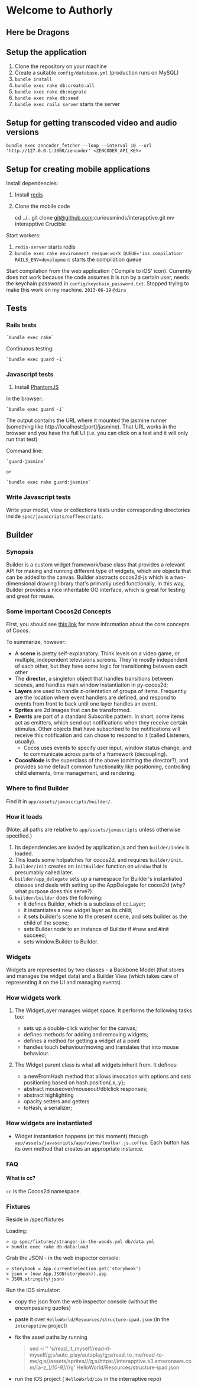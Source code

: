 # Welcome to Authorly

## Here be Dragons

## Setup the application

1. Clone the repository on your machine
1. Create a suitable `config/database.yml` (production runs on MySQL)
1. `bundle install`
1. `bundle exec rake db:create:all`
1. `bundle exec rake db:migrate`
1. `bundle exec rake db:seed`
1. `bundle exec rails server` starts the server


## Setup for getting transcoded video and audio versions

  `bundle exec zencoder_fetcher --loop --interval 10 --url 'http://127.0.0.1:3000/zencoder' <ZENCODER_API_KEY>`


## Setup for creating mobile applications

Install dependencies:

1. Install [redis](http://redis.io/)
1. Clone the mobile code

     cd ../..
     git clone git@github.com:curiousminds/interapptive.git
     mv interapptive Crucible

Start workers:

1. `redis-server` starts redis
1. `bundle exec rake environment resque:work QUEUE='ios_compilation' RAILS_ENV=development` starts the compilation queue


Start compilation from the web application ('Compile to iOS' icon). Currently does not work because the code assumes it is run by a certain user, needs the keychain password in `config/keychain_password.txt`.
Stopped trying to make this work on my machine. `2013-06-19` `@dira`


## Tests

### Rails tests

    `bundle exec rake`

Continuous testing:

    `bundle exec guard -i`

### Javascript tests

1. Install [PhantomJS](https://github.com/netzpirat/guard-jasmine#phantomjs)


In the browser:

    `bundle exec guard -i`

The output contains the URL where it mounted the jasmine runner (something like http://localhost:[port]/jasmine).
That URL works in the browser and you have the full UI (i.e. you can click on a test and it will only run that test)


Command line:

    `guard-jasmine`

    or

    `bundle exec rake guard:jasmine`


### Write Javascript tests

Write your model, view or collections tests under corresponding directories inside `spec/javascripts/coffeescripts`.

## Builder

### Synopsis

Builder is a custom widget framework/base class that provides a relevant API for making and running different type of widgets, which are objects that can be  added to the canvas. Builder abstracts cocos2d-js which is a two-dimensional drawing library that's primarily used functionally. In this way, Builder provides a nice inheritable OO interface, which is great for testing and great for reuse.

### Some important Cocos2d Concepts

First, you should see [this link](http://www.cocos2d.org/doc/programming_guide/basic_concepts.html) for more information about the core concepts of Cocos.

To summarize, however:

- A **scene** is pretty self-explanatory. Think levels on a video game, or multiple, independent televisions screens. They're mostly independent of each other, but they have some logic for transitioning between each other
- The **director**, a singleton object that handles transitions between scenes, and handles main window instantiation in py-cocos2d;
- **Layers** are used to handle z-orientation of groups of items. Frequently are the location where event handlers are defined, and respond to events from front to back until one layer handles an event.
- **Sprites** are 2d images that can be transformed.
- **Events** are part of a standard Subscribe pattern. In short, some items act as emitters, which send out notifications when they receive certain stimulus. Other objects that have subscribed to the notifications will receive this notification and can chose to respond to it (called Listeners, usually).
    - Cocos uses events to specify user input, window status change, and to communicate across parts of a framework (decoupling).
- **CocosNode** is the superclass of the above (omitting the director?), and provides some default common functionality like positioning, controlling child elements, time management, and rendering.

### Where to find Builder

Find it in `app/assets/javascripts/builder/`.

### How it loads

(Note: all paths are relative to `app/assets/javascripts` unless otherwise
specified.)

1. Its dependencies are loaded by application.js and then `builder/index` is loaded.
2. This loads some hotpatches for cocos2d, and requires `builder/init`.
3. `builder/init` creates an `initBuilder` function on `window` that is presumably called later.
4. `builder/app_delegate` sets up a namespace for Builder's instantiated classes and deals with setting up the AppDelegate for cocos2d (why? what purpose does this serve?)
5. `builder/builder` does the following:
    - it defines Builder, which is a subclass of cc.Layer;
    - it instantiates a new widget layer as its child;
    - it sets builder's scene to the present scene, and sets builder as the child of the scene;
    - sets Builder.node to an instance of Builder if #new and #init succeed;
    - sets window.Builder to Builder.

### Widgets

Widgets are represented by two classes - a Backbone Model (that stores and manages the widget data) and a Builder View (which takes care of representing it on the UI and managing events).

### How widgets work

1. The WidgetLayer manages widget space. It performs the following tasks too:
    - sets up a double-click watcher for the canvas;
    - defines methods for adding and removing widgets;
    - defines a method for getting a widget at a point
    - handles touch behaviour/moving and translates that into mouse behaviour.

2. The Widget parent class is what all widgets inherit from. It defines:
    - a newFromHash method that allows invocation with options and sets positioning based on hash.position{.x,.y};
    - abstract mouseover/mouseout/dblclick responses;
    - abstract highlighting
    - opacity setters and getters
    - toHash, a serializer;

### How widgets are instantiated

- Widget instantiation happens (at this moment) through `app/assets/javascripts/app/views/toolbar.js.coffee`. Each button has its own method that creates an appropriate instance.

### FAQ

#### What is cc?

`cc` is the Cocos2d namespace.


### Fixtures

Reside in /spec/fixtures

Loading:

    > cp spec/fixtures/stranger-in-the-woods.yml db/data.yml
    > bundle exec rake db:data:load


Grab the JSON - in the web inspector console:

    > storybook = App.currentSelection.get('storybook')
    > json = (new App.JSON(storybook)).app
    > JSON.stringify(json)

Run the iOS simulator:

* copy the json from the web inspector console (without the encompassing quotes)
* paste it over `HelloWorld/Resources/structure-ipad.json` (in the `interapptive` project)
* fix the asset paths by running

    > sed -i '' 's/read_it_myself/read-it-myself/g;s/auto_play/autoplay/g;s/read_to_me/read-to-me/g;s/\/assets\/sprites\///g;s/https:\/\/interapptive.s3.amazonaws.com\/[a-z_]*\/[0-9]*\///g' HelloWorld/Resources/structure-ipad.json
* run the iOS project ( `HelloWorld/ios` in the interraptive repo)
